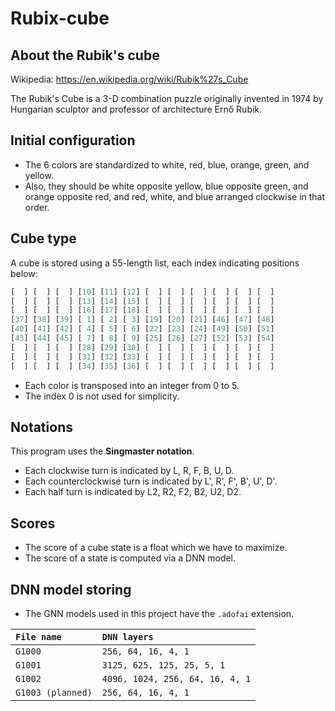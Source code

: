 # Rubix-cube

## About the Rubik's cube

Wikipedia: <https://en.wikipedia.org/wiki/Rubik%27s_Cube>

The Rubik's Cube is a 3-D combination puzzle originally invented in 1974 by Hungarian sculptor and professor of architecture Ernő Rubik.

## Initial configuration

* The 6 colors are standardized to white, red, blue, orange, green, and yellow.
* Also, they should be white opposite yellow, blue opposite green, and orange opposite red, and red, white, and blue arranged clockwise in that order.

## Cube type

A cube is stored using a 55-length list, each index indicating positions below:

```py
[  ] [  ] [  ] [10] [11] [12] [  ] [  ] [  ] [  ] [  ] [  ]
[  ] [  ] [  ] [13] [14] [15] [  ] [  ] [  ] [  ] [  ] [  ]
[  ] [  ] [  ] [16] [17] [18] [  ] [  ] [  ] [  ] [  ] [  ]
[37] [38] [39] [ 1] [ 2] [ 3] [19] [20] [21] [46] [47] [48]
[40] [41] [42] [ 4] [ 5] [ 6] [22] [23] [24] [49] [50] [51]
[43] [44] [45] [ 7] [ 8] [ 9] [25] [26] [27] [52] [53] [54]
[  ] [  ] [  ] [28] [29] [30] [  ] [  ] [  ] [  ] [  ] [  ]
[  ] [  ] [  ] [31] [32] [33] [  ] [  ] [  ] [  ] [  ] [  ]
[  ] [  ] [  ] [34] [35] [36] [  ] [  ] [  ] [  ] [  ] [  ]
```

* Each color is transposed into an integer from 0 to 5.
* The index 0 is not used for simplicity.

## Notations

This program uses the **Singmaster notation**.

* Each clockwise turn is indicated by L, R, F, B, U, D.
* Each counterclockwise turn is indicated by L', R', F', B', U', D'.
* Each half turn is indicated by L2, R2, F2, B2, U2, D2.

## Scores

* The score of a cube state is a float which we have to maximize.
* The score of a state is computed via a DNN model.

## DNN model storing

* The GNN models used in this project have the `.adofai` extension.

`File name`|`DNN layers`
|:---|:---|
|`G1000`|`256, 64, 16, 4, 1`|
|`G1001`|`3125, 625, 125, 25, 5, 1`|
|`G1002`|`4096, 1024, 256, 64, 16, 4, 1`|
|`G1003 (planned)`|`256, 64, 16, 4, 1`|
